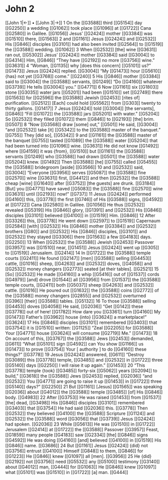 # John 2
[[John 1|←]] • [[John 3|→]]
1 On the [[G3588]] third [[G5154]] day [[G2250]] a wedding [[G1062]] took place [[G1096]] at [[G1722]] Cana [[G2580]] in Galilee. [[G1056]] Jesus’ [[G2424]] mother [[G3384]] was [[G1510]] there, [[G1563]] 
2 and [[G1161]] Jesus [[G2424]] and [[G2532]] His [[G846]] disciples [[G3101]] had also been invited [[G2564]] to [[G1519]] the [[G3588]] wedding. [[G1062]] 
3 When [[G2532]] [the] wine [[G3631]] ran out, [[G5302]] Jesus’ [[G2424]] mother [[G3384]] said [[G3004]] to [[G4314]] Him, [[G846]] “They have [[G2192]] no more [[G3756]] wine.” [[G3631]] 
4 “Woman, [[G1135]] why [does this concern] [[G5101]] us?” [[G1473]] Jesus [[G2424]] replied. [[G3004]] “My [[G1473]] hour [[G5610]] {has} not yet [[G3768]] come.” [[G2240]] 
5 His [[G846]] mother [[G3384]] said to [[G3004]] the [[G3588]] servants, [[G1249]] “Do [[G4160]] whatever [[G3739]] He tells [[G3004]] you.” [[G4771]] 
6 Now [[G1161]] six [[G1803]] stone [[G3035]] water jars [[G5201]] had been [[G1510]] set [[G2749]] there [[G1563]] for [[G2596]] the [[G3588]] Jewish [[G2453]] [rites of] purification. [[G2512]] [Each] could hold [[G5562]] from [[G303]] twenty to thirty gallons. [[G1417]] 
7 Jesus [[G2424]] told [[G3004]] [the servants], [[G846]] “Fill [[G1072]] the [[G3588]] jars [[G5201]] with water.” [[G5204]] So [[G2532]] they filled [[G1072]] them [[G846]] to [[G2193]] [the] brim. [[G507]] 
8 “Now [[G3568]] draw [some] out,” [[G501]] He said, [[G3004]] “and [[G2532]] take [it] [[G5342]] to the [[G3588]] master of the banquet.” [[G755]] They [did so], [[G5342]] 
9 and [[G1161]] the [[G3588]] master of the banquet [[G755]] tasted [[G1089]] the [[G3588]] water [[G5204]] that had been turned into [[G1096]] wine. [[G3631]] He did not know [[G1492]] where [[G4159]] it was {from}, [[G1510]] but [[G1161]] the [[G3588]] servants [[G1249]] who [[G3588]] had drawn [[G501]] the [[G3588]] water [[G5204]] knew. [[G1492]] Then [[G3588]] [he] [[G755]] called [[G5455]] the [[G3588]] bridegroom [aside] [[G3566]] 
10 and [[G2532]] said, [[G3004]] “Everyone [[G3956]] serves [[G5087]] the [[G3588]] fine [[G2570]] wine [[G3631]] first, [[G4412]] and then [[G2532]] the [[G3588]] cheap [wine] [[G1640]] after [[G3752]] [the guests] are drunk. [[G3184]] [But] you [[G4771]] have saved [[G5083]] the [[G3588]] fine [[G2570]] wine [[G3631]] until [[G2193]] now!” [[G737]] 
11 Jesus [[G2424]] performed [[G4160]] this, [[G3778]] the first [[G746]] of His [[G3588]] signs, [[G4592]] at [[G1722]] Cana [[G2580]] in Galilee. [[G1056]] He thus [[G2532]] revealed [[G5319]] His [[G846]] glory, [[G1391]] and [[G2532]] His [[G846]] disciples [[G3101]] believed [[G4100]] in [[G1519]] Him. [[G846]] 
12 After [[G3326]] this, [[G3778]] He went down [[G2597]] to [[G1519]] Capernaum [[G2584]] [with] [[G2532]] His [[G846]] mother [[G3384]] and [[G2532]] brothers [[G80]] and [[G2532]] His [[G846]] disciples, [[G3101]] and [[G2532]] they stayed [[G3306]] there [[G1563]] a few [[G4183]] days. [[G2250]] 
13 When [[G2532]] the [[G3588]] Jewish [[G2453]] Passover [[G3957]] was [[G1510]] near, [[G1451]] Jesus [[G2424]] went up [[G305]] to [[G1519]] Jerusalem. [[G2414]] 
14 In [[G1722]] the [[G3588]] temple courts [[G2411]] He found [[G2147]] [men] [[G3588]] selling [[G4453]] cattle, [[G1016]] sheep, [[G4263]] and [[G2532]] doves, [[G4058]] and [[G2532]] money changers [[G2773]] seated [at their tables]. [[G2521]] 
15 [So] [[G2532]] He made [[G4160]] a whip [[G5416]] out of [[G1537]] cords [[G4979]] [and] drove [[G1544]] all [[G3956]] from [[G1537]] the [[G3588]] temple courts, [[G2411]] both [[G5037]] sheep [[G4263]] and [[G2532]] cattle. [[G1016]] He poured out [[G1632]] the [[G3588]] coins [[G2772]] of the [[G3588]] money changers [[G2855]] and [[G2532]] overturned [[G396]] [their] [[G3588]] tables. [[G5132]] 
16 To those [[G3588]] selling [[G4453]] doves [[G4058]] He said, [[G2036]] “Get [[G142]] these [[G3778]] out of here! [[G1782]] How dare you [[G3361]] turn [[G4160]] My [[G1473]] Father’s [[G3962]] house {into} [[G3624]] a marketplace!” [[G3624]] 
17 His [[G846]] disciples [[G3101]] remembered [[G3403]] that [[G3754]] it is [[G1510]] written: [[G1125]] “Zeal [[G2205]] for [[G3588]] Your [[G4771]] house [[G3624]] will consume [[G2719]] Me.” [[G1473]] 
18 On account of this, [[G3767]] the [[G3588]] Jews [[G2453]] demanded, [[G611]] “What [[G5101]] sign [[G4592]] can You show [[G1166]] us [[G1473]] to prove [[G3754]] Your [ authority ] to do [[G4160]] these things?” [[G3778]] 
19 Jesus [[G2424]] answered, [[G611]] “Destroy [[G3089]] this [[G3778]] temple, [[G3485]] and [[G2532]] in [[G1722]] three [[G5140]] days [[G2250]] I will raise it up again.” [[G1453]] 
20 “This [[G3778]] temple {took} [[G3485]] forty-six [[G5062]] years [[G2094]] to build,” [[G3618]] the [[G3588]] Jews [[G2453]] replied, [[G2036]] “and [[G2532]] You [[G4771]] are going to raise it up [[G1453]] in [[G1722]] three [[G5140]] days?” [[G2250]] 
21 But [[G1161]] [Jesus] [[G1565]] was speaking [[G2036]] about [[G4012]] the [[G3588]] temple [[G3485]] [of] His [[G846]] body. [[G4983]] 
22 After [[G3753]] He was raised [[G1453]] from [[G1537]] [the] dead, [[G3498]] His [[G846]] disciples [[G3101]] remembered [[G3403]] that [[G3754]] He had said [[G2036]] this. [[G3778]] Then [[G2532]] they believed [[G4100]] the [[G3588]] Scripture [[G1124]] and [[G2532]] the [[G3588]] word [[G3056]] that [[G3739]] Jesus [[G2424]] had spoken. [[G2036]] 
23 While [[G5613]] He was [[G1510]] in [[G1722]] Jerusalem [[G2414]] at [[G1722]] the [[G3588]] Passover [[G3957]] Feast, [[G1859]] many people [[G4183]] saw [[G2334]] [the] [[G846]] signs [[G4592]] He was doing [[G4160]] [and] believed [[G4100]] in [[G1519]] His [[G846]] name. [[G3686]] 
24 But [[G1161]] Jesus [[G2424]] {did} not [[G3756]] entrust [[G4100]] Himself [[G848]] to them, [[G846]] for [[G1223]] He [[G846]] knew [[G1097]] all [men]. [[G3956]] 
25 He {did} [[G2192]] not [[G3756]] need [[G5532]] any [[G5100]] testimony [[G3140]] about [[G4012]] man, [[G444]] for [[G1063]] He [[G846]] knew [[G1097]] what [[G5101]] was [[G1510]] in [[G1722]] [a] man. [[G444]] 
